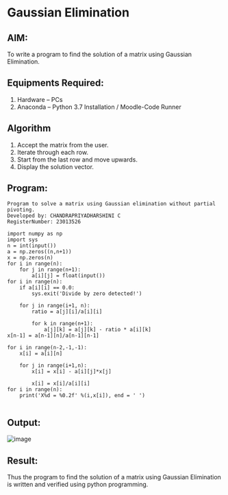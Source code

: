 # Gaussian Elimination

## AIM:
To write a program to find the solution of a matrix using Gaussian Elimination.

## Equipments Required:
1. Hardware – PCs
2. Anaconda – Python 3.7 Installation / Moodle-Code Runner

## Algorithm
1. Accept the matrix from the user.
2. Iterate through each row.
3. Start from the last row and move upwards. 
4. Display the solution vector.

## Program:
```
Program to solve a matrix using Gaussian elimination without partial pivoting.
Developed by: CHANDRAPRIYADHARSHINI C
RegisterNumber: 23013526

import numpy as np
import sys
n = int(input())
a = np.zeros((n,n+1))
x = np.zeros(n)
for i in range(n):
    for j in range(n+1):
        a[i][j] = float(input())
for i in range(n):
    if a[i][i] == 0.0:
        sys.exit('Divide by zero detected!')
        
    for j in range(i+1, n):
        ratio = a[j][i]/a[i][i]
        
        for k in range(n+1):
            a[j][k] = a[j][k] - ratio * a[i][k]
x[n-1] = a[n-1][n]/a[n-1][n-1]       
        
for i in range(n-2,-1,-1):
    x[i] = a[i][n] 
    
    for j in range(i+1,n):
        x[i] = x[i] - a[i][j]*x[j]
         
        x[i] = x[i]/a[i][i]
for i in range(n):
    print('X%d = %0.2f' %(i,x[i]), end = ' ')
 

```

## Output:
![image](https://github.com/Bosevennila/Gaussian/assets/144870486/8eab23ca-9ebc-4ae5-8378-a6050fabb2b9)



## Result:
Thus the program to find the solution of a matrix using Gaussian Elimination is written and verified using python programming.

